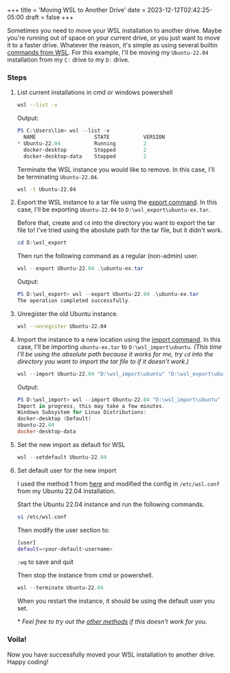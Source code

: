 +++
title = 'Moving WSL to Another Drive'
date = 2023-12-12T02:42:25-05:00
draft = false
+++

Sometimes you need to move your WSL installation to another drive. Maybe you're running out of space on your current drive, or you just want to move it to a faster drive. Whatever the reason, it's simple as using several builtin [commands from WSL](https://github.com/LpCodes/Moving-WSL-Distribution-to-Another-Drive). For this example, I'll be moving my `Ubuntu-22.04` installation from my `C:` drive to my `D:` drive.

### Steps

1. List current installations in cmd or windows powershell

    ```bash
    wsl --list -v
    ```

    Output:

    ```powershell
    PS C:\Users\lim> wsl --list -v
      NAME                   STATE           VERSION
    * Ubuntu-22.04           Running         2
      docker-desktop         Stopped         2
      docker-desktop-data    Stopped         2
    ```

    Terminate the WSL instance you would like to remove. In this case, I'll be terminating `Ubuntu-22.04`.

    ```bash
    wsl -t Ubuntu-22.04
    ```

2. Export the WSL instance to a tar file using the [export command](https://learn.microsoft.com/en-us/windows/wsl/basic-commands#import-and-export-a-distribution). In this case, I'll be exporting `Ubuntu-22.04` to `D:\wsl_export\ubuntu-ex.tar`.

    Before that, create and `cd` into the directory you want to export the tar file to! I've tried using the aboslute path for the tar file, but it didn't work.

    ```powershell
    cd D:\wsl_export
    ```

    Then run the following command as a regular (non-admin) user.

    ```powershell
    wsl --export Ubuntu-22.04 .\ubuntu-ex.tar
    ```

    Output:

    ```powershell
    PS D:\wsl_export> wsl --export Ubuntu-22.04 .\ubuntu-ex.tar
    The operation completed successfully.
    ```

3. Unregister the old Ubuntu instance.

    ```bash
    wsl --unregister Ubuntu-22.04
    ```

4. Import the instance to a new location using the [import command](https://learn.microsoft.com/en-us/windows/wsl/basic-commands#import-and-export-a-distribution). In this case, I'll be importing `ubuntu-ex.tar` to `D:\wsl_import\ubuntu`. *(This time I'll be using the absolute path because it works for me, try `cd` into the directory you want to import the tar file to if it doesn't work.)*

    ```powershell
    wsl --import Ubuntu-22.04 "D:\wsl_import\ubuntu" "D:\wsl_export\ubuntu-ex.tar"
    ```

    Output:

    ```powershell
    PS D:\wsl_import> wsl --import Ubuntu-22.04 "D:\wsl_import\ubuntu"  "D:\wsl_export\ubuntu-ex.tar"
    Import in progress, this may take a few minutes.
    Windows Subsystem for Linux Distributions:
    docker-desktop (Default)
    Ubuntu-22.04
    docker-desktop-data
    ```

5. Set the new import as default for WSL

    ```powershell
    wsl --setdefault Ubuntu-22.04
    ```

6. Set default user for the new import

    I used the method 1 from [here](https://superuser.com/questions/1566022/how-to-set-default-user-for-manually-installed-wsl-distro) and modified the config in `/etc/wsl.conf` from my Ubuntu 22.04 installation.

    Start the Ubuntu 22.04 instance and run the following commands.

    ```bash
    vi /etc/wsl.conf
    ```

    Then modify the user section to:

    ```bash
    [user]
    default=<your-default-username>
    ```

    `:wq` to save and quit

    Then stop the instance from cmd or powershell.

    ```powershell
    wsl --terminate Ubuntu-22.04
    ```

    When you restart the instance, it should be using the default user you set.

    \* *Feel free to try out the [other methods](https://superuser.com/questions/1566022/how-to-set-default-user-for-manually-installed-wsl-distro) if this doesn't work for you.*

### Voila!

Now you have successfully moved your WSL installation to another drive. Happy coding!
